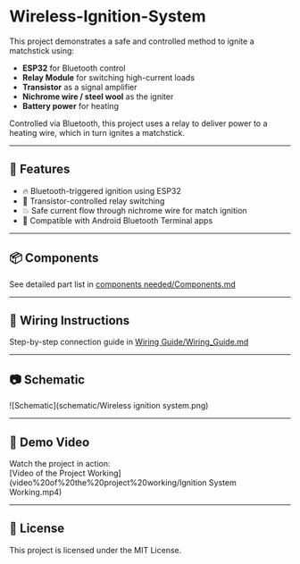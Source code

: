 
# Wireless-Ignition-System

This project demonstrates a safe and controlled method to ignite a matchstick using:
- **ESP32** for Bluetooth control
- **Relay Module** for switching high-current loads
- **Transistor** as a signal amplifier
- **Nichrome wire / steel wool** as the igniter
- **Battery power** for heating

Controlled via Bluetooth, this project uses a relay to deliver power to a heating wire, which in turn ignites a matchstick.

---


## 🚀 Features
- 🔥 Bluetooth-triggered ignition using ESP32
- 🧠 Transistor-controlled relay switching
- 💥 Safe current flow through nichrome wire for match ignition
- 📱 Compatible with Android Bluetooth Terminal apps

---

## 📦 Components
See detailed part list in [components needed/Components.md](components%20needed/Components.md)

---

## 🧰 Wiring Instructions
Step-by-step connection guide in [Wiring Guide/Wiring_Guide.md](Wiring%20Guide/Wiring_Guide.md)

---

## 📷 Schematic
![Schematic](schematic/Wireless ignition system.png)

---

## 🎥 Demo Video
Watch the project in action:  
[Video of the Project Working](video%20of%20the%20project%20working/Ignition System Working.mp4)

---

## 📜 License
This project is licensed under the MIT License.



